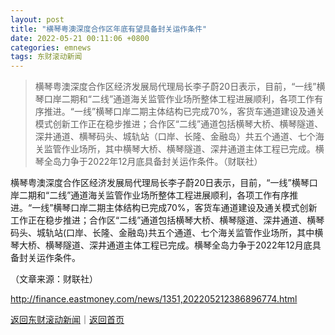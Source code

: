 ```yaml
---
layout: post
title: "横琴粤澳深度合作区年底有望具备封关运作条件"
date: 2022-05-21 00:11:06 +0800
categories: emnews
tags: 东财滚动新闻
---
```

> 横琴粤澳深度合作区经济发展局代理局长李子蔚20日表示，目前，“一线”横琴口岸二期和“二线”通道海关监管作业场所整体工程进展顺利，各项工作有序推进。“一线”横琴口岸二期主体结构已完成70%，客货车通道建设及通关模式创新工作正在稳步推进；合作区“二线”通道包括横琴大桥、横琴隧道、深井通道、横琴码头、城轨站（口岸、长隆、金融岛）共五个通道、七个海关监管作业场所，其中横琴大桥、横琴隧道、深井通道主体工程已完成。横琴全岛力争于2022年12月底具备封关运作条件。（财联社）

<p>横琴粤澳深度合作区经济发展局代理局长李子蔚20日表示，目前，“一线”横琴口岸二期和“二线”通道海关监管作业场所整体工程进展顺利，各项工作有序推进。“一线”横琴口岸二期主体结构已完成70%，客货车通道建设及通关模式创新工作正在稳步推进；合作区“二线”通道包括横琴大桥、横琴隧道、深井通道、横琴码头、城轨站(口岸、长隆、金融岛)共五个通道、七个海关监管作业场所，其中横琴大桥、横琴隧道、深井通道主体工程已完成。横琴全岛力争于2022年12月底具备封关运作条件。</p><p class="em_media">（文章来源：财联社）</p>

<http://finance.eastmoney.com/news/1351,202205212386896774.html>

[返回东财滚动新闻](//finews.withounder.com/emnews/)｜[返回首页](//finews.withounder.com/)